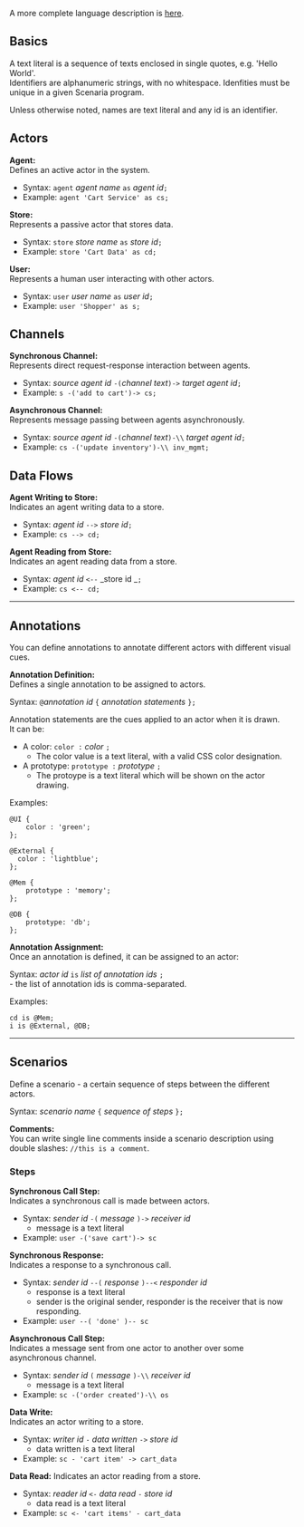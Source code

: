 
A more complete language description is [here](./Language.md).
## Basics


A text literal is a sequence of texts enclosed in single quotes, e.g. 'Hello World'.  
Identifiers are alphanumeric strings, with no whitespace.
Idenfities must be unique in a given Scenaria program.

Unless otherwise noted, names are text literal and any id is an identifier.

## Actors

**Agent:**  
 Defines an active actor in the system.  
- Syntax: `agent` _agent name_ `as` _agent id_`;`
- Example: `agent 'Cart Service' as cs;`

**Store:**  
 Represents a passive actor that stores data.  
- Syntax: `store` _store name_ `as` _store id_`;`
- Example: `store 'Cart Data' as cd;`

**User:**  
 Represents a human user interacting with other actors.  
- Syntax: `user` _user name_ `as` _user id_`;`  
- Example: `user 'Shopper' as s;`  

## Channels

**Synchronous Channel:**  
 Represents direct request-response interaction between agents.  
- Syntax: _source agent id_ `-(`_channel text_`)->` _target agent id_`;`  
- Example: `s -('add to cart')-> cs;`

**Asynchronous Channel:**  
 Represents message passing between agents asynchronously.  
- Syntax: _source agent id_ `-(`_channel text_`)-\\` _target agent id_`;`
- Example: `cs -('update inventory')-\\ inv_mgmt;`

## Data Flows

**Agent Writing to Store:**  
 Indicates an agent writing data to a store.

- Syntax: _agent id_ `-->` _store id_`;`
- Example: `cs --> cd;`

**Agent Reading from Store:**  
 Indicates an agent reading data from a store.  
- Syntax: _agent id_ `<--` _store id _`;`
- Example: `cs <-- cd;`
----
## Annotations  
You can define annotations to annotate different actors with different visual cues.

**Annotation Definition:**  
Defines a single annotation to be assigned to actors.

Syntax: `@`_annotation id_ `{` _annotation statements_ `};`

Annotation statements are the cues applied to an actor when it is drawn.  
It can be:
- A color: `color :` _color_ `;`
    - The color value is a text literal, with a valid CSS color designation.
- A prototype: `prototype :` _prototype_ `;`
    - The protoype is a text literal which will be shown on the actor drawing.

Examples:
```
@UI {
    color : 'green';
};

@External {
  color : 'lightblue';
};

@Mem {
    prototype : 'memory';
};

@DB {
    prototype: 'db';
};
```

**Annotation Assignment:**  
Once an annotation is defined, it can be assigned to an actor:

Syntax: _actor id_ `is` _list of annotation ids_ `;`  
    - the list of annotation ids is comma-separated.

Examples:
```
cd is @Mem;
i is @External, @DB;
```
----
## Scenarios

Define a scenario - a certain sequence of steps between the different actors.

Syntax: _scenario name_ `{` _sequence of steps_ `};`

**Comments:**  
You can write single line comments inside a scenario description using double slashes: `//this is a comment`.

### Steps

**Synchronous Call Step:**  
Indicates a synchronous call is made between actors.

- Syntax: _sender id_ `-(` _message_ `)->` _receiver id_
    - message is a text literal
- Example: `user -('save cart')-> sc`

**Synchronous Response:**  
Indicates a response to a synchronous call.
- Syntax: _sender id_ `--(` _response_ `)--<` _responder id_
    - response is a text literal
    - sender is the original sender, responder is the receiver that is now responding.
- Example: `user --( 'done' )-- sc`

**Asynchronous Call Step:**  
Indicates a message sent from one actor to another over some asynchronous channel.

- Syntax: _sender id_ `(` _message_ `)-\\` _receiver id_
    - message is a text literal
- Example: `sc -('order created')-\\ os`

**Data Write:**  
Indicates an actor writing to a store.

- Syntax: _writer id_ `-` _data written_ `->` _store id_
    - data written is a text literal
- Example: `sc - 'cart item' -> cart_data`

**Data Read:**
Indicates an actor reading from a store.

- Syntax: _reader id_ `<-` _data read_ `-` _store id_
    - data read is a text literal
- Example: `sc <- 'cart items' - cart_data`